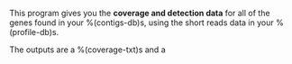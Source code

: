 This program gives you the **coverage and detection data** for all of the genes found in your %(contigs-db)s, using the short reads data in your %(profile-db)s. 

The outputs are a %(coverage-txt)s and a 
